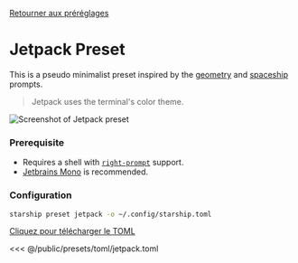 [Retourner aux préréglages](./#jetpack)

# Jetpack Preset

This is a pseudo minimalist preset inspired by the [geometry](https://github.com/geometry-zsh/geometry) and [spaceship](https://github.com/spaceship-prompt/spaceship-prompt) prompts.

> Jetpack uses the terminal's color theme.

![Screenshot of Jetpack preset](/presets/img/jetpack.png)

### Prerequisite

- Requires a shell with [`right-prompt`](https://starship.rs/advanced-config/#enable-right-prompt) support.
- [Jetbrains Mono](https://www.jetbrains.com/lp/mono/) is recommended.

### Configuration

```sh
starship preset jetpack -o ~/.config/starship.toml
```

[Cliquez pour télécharger le TOML](/presets/toml/jetpack.toml)

<<< @/public/presets/toml/jetpack.toml
